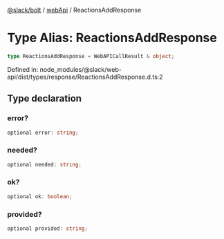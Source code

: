 [@slack/bolt](../../../../index.md) / [webApi](../index.md) / ReactionsAddResponse

# Type Alias: ReactionsAddResponse

```ts
type ReactionsAddResponse = WebAPICallResult & object;
```

Defined in: node\_modules/@slack/web-api/dist/types/response/ReactionsAddResponse.d.ts:2

## Type declaration

### error?

```ts
optional error: string;
```

### needed?

```ts
optional needed: string;
```

### ok?

```ts
optional ok: boolean;
```

### provided?

```ts
optional provided: string;
```
